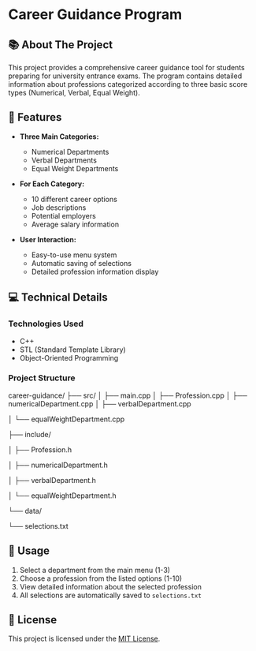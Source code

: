 # Career Guidance Program

## 📚 About The Project

This project provides a comprehensive career guidance tool for students preparing for university entrance exams. The program contains detailed information about professions categorized according to three basic score types (Numerical, Verbal, Equal Weight).

## 🎯 Features

- **Three Main Categories:**
  - Numerical Departments
  - Verbal Departments  
  - Equal Weight Departments

- **For Each Category:**
  - 10 different career options
  - Job descriptions
  - Potential employers
  - Average salary information

- **User Interaction:**
  - Easy-to-use menu system
  - Automatic saving of selections
  - Detailed profession information display

## 💻 Technical Details

### Technologies Used
- C++
- STL (Standard Template Library)
- Object-Oriented Programming

### Project Structure
career-guidance/
├── src/
│ ├── main.cpp
│ ├── Profession.cpp
│ ├── numericalDepartment.cpp
│ ├── verbalDepartment.cpp

│ └── equalWeightDepartment.cpp

├── include/

│ ├── Profession.h

│ ├── numericalDepartment.h

│ ├── verbalDepartment.h

│ └── equalWeightDepartment.h

└── data/

└── selections.txt


## 📝 Usage

1. Select a department from the main menu (1-3)
2. Choose a profession from the listed options (1-10)
3. View detailed information about the selected profession
4. All selections are automatically saved to `selections.txt`

## 📄 License

This project is licensed under the [MIT License](LICENSE).
